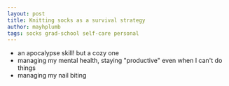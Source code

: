 ```yaml
---
layout: post
title: Knitting socks as a survival strategy
author: mayhplumb
tags: socks grad-school self-care personal
---
```


- an apocalypse skill! but a cozy one
- managing my mental health, staying "productive" even when I can't do things
- managing my nail biting